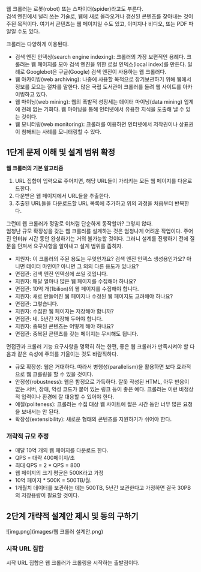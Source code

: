 웹 크롤러는 로봇(robot) 또는 스파이더(spider)라고도 부른다.  
검색 엔진에서 널리 쓰는 기술로, 웹에 새로 올라오거나 갱신된 콘텐츠를 찾아내는 것이 주된 목적이다.
여기서 콘텐츠는 웹 페이지일 수도 있고, 이미지나 비디오, 또는 PDF 파일일 수도 있다.

크롤러는 다양하게 이용된다.
- 검색 엔진 인덱싱(search engine indexing): 크롤러의 가장 보편적인 용례다.
크롤러는 웹 페이지를 모아 검색 엔진을 위한 로컬 인덱스(local index)를 만든다.
일례로 Googlebot은 구글(Google) 검색 엔진이 사용하는 웹 크롤러다.
- 웹 아카이빙(web archiving): 나중에 사용할 목적으로 장기보관하기 위해 웹에서 정보를 모으는 절차를 말한다.
많은 국립 도서관이 크롤러를 돌려 웹 사이트를 아카이빙하고 있다.
- 웹 마이닝(web mining): 웹의 폭발적 성장세는 데이터 마이닝(data mining) 업계에 전례 없는 기회다.
웹 마이닝을 통해 인터넷에서 유용한 지식을 도출해 낼 수 있는 것이다.
- 웹 모니터링(web monitoring): 크롤러를 이용하면 인터넷에서 저작권이나 상표권이 침해되는 사례를 모니터링할 수 있다.

## 1단계 문제 이해 및 설계 범위 확정
**웹 크롤러의 기본 알고리즘**  
1. URL 집합이 입력으로 주어지면, 해당 URL들이 가리키는 모든 웹 페이지를 다운로드한다.
2. 다운받은 웹 페이지에서 URL들을 추출한다.
3. 추출된 URL들을 다운로드할 URL 목록에 추가하고 위의 과정을 처음부터 반복한다.

그런데 웹 크롤러가 정말로 이처럼 단순하게 동작할까? 그렇지 않다.  
엄청난 규모 확장성을 갖는 웹 크롤러를 설계하는 것은 엄청나게 어려운 작업이다.
주어진 인터뷰 시간 동안 완성하기는 거의 불가능할 것이다.
그러니 설계를 진행하기 전에 질문을 던져서 요구사항을 알아내고 설계 범위를 좁히자.

- 지원자: 이 크롤러의 주된 용도는 무엇인가요? 검색 엔진 인덱스 생성용인가요? 아니면 데이터 마인이? 아니면 그 외의 다른 용도가 있나요?
- 면접관: 검색 엔진 인덱싱에 쓰일 것입니다.
- 지원자: 매달 얼마나 많은 웹 페이지를 수집해야 하나요?
- 면접관: 10억 개(1bilion)의 웹 페이지를 수집해야 합니다.
- 지원자: 새로 만들어진 웹 페이지나 수정된 웹 페이지도 고려해야 하나요?
- 면접관: 그렇습니다.
- 지원자: 수집한 웹 페이지는 저장해야 합니까?
- 면접관: 네. 5년간 저장해 두어야 합니다.
- 지원자: 중복된 콘텐츠는 어떻게 해야 하나요?
- 면접관: 중복된 콘텐츠를 갖는 페이지는 무시해도 됩니다.

면접관과 크롤러 기능 요구사항을 명확히 하는 한편, 좋은 웹 크롤러가 만족시켜야 할 다음과 같은 속성에 주의를 기울이는 것도 바람직하다.
- 규모 확장성: 웹은 거대하다. 따라서 병행성(parallelism)을 활용하면 보다 효과적으로 웹 크롤링을 할 수 있을 것이다.
- 안정성(robustness): 웹은 함정으로 가득하다. 잘못 작성된 HTML, 아무 반응이 없는 서버, 장애, 악성 코드가 붙어 있는 링크 등이 좋은 예다.
크롤러는 이런 비정상적 입력이나 환경에 잘 대응할 수 있어야 한다.
- 예절(politeness): 크롤러는 수집 대상 웹 사이트에 짧은 시간 동안 너무 많은 요청을 보내서는 안 된다.
- 확장성(extensibility): 새로운 형태의 콘텐츠를 지원하기가 쉬어야 한다. 

### 개략적 규모 추정
- 매달 10억 개의 웹 페이지를 다운로드 한다.
- QPS = 대략 400페이지/초
- 최대 QPS = 2 * QPS = 800
- 웹 페이지의 크기 평균은 500K라고 가정
- 10억 페이지 * 500K = 500TB/월.
- 1개월치 데이터를 보관하는 데는 500TB, 5년간 보관한다고 가정하면 결국 30PB의 저장용량이 필요할 것이다.

## 2단계 개략적 설계안 제시 및 동의 구하기
![img.png](images/웹 크롤러 설계안.png)
### 시작 URL 집합
시작 URL 집합은 웹 크롤러가 크롤링을 시작하는 출발점이다.
